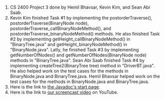 1. CS 2400 Project 3 done by Hemil Bhavsar, Kevin Kim, and Sean Abi Saab.
2. Kevin Kim finished Task #1 by implementing the postorderTraverse(), postorderTraverse(BinaryNode<T> node), postorderTraverse_callBinaryNodeMethod(), and postorderTraverse_binaryNodeMethod() methods. He also finished Task #2 by implementing getHeight_callBinaryNodeMethod() in "BinaryTree.java" and getHeight_binaryNodeMethod() in "BinaryNode.java". Latly, he finished Task #3 by implementing getNumberOfNodes() and getNumberOfNodes(BinaryNode<T> node) methods in "BinaryTree.java". Sean Abi Saab finished Task #4 by implementing createTree2(BinaryTree<String> tree) method in "DriverBT.java". He also helped work on the test cases for the methods in BinaryNode.java and BinaryTree.java. Hemil Bhavsar helped work on the test cases for the methods in BinaryNode.java and BinaryTree.java.
3. Here is the link to [the Javadoc's start page](https://codingtillwedie.github.io/Project-3/package-summary.html).
4. Here is the link to [our screencast video](https://youtu.be/fSZDrBV9iTo) on YouTube.
